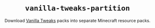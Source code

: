 <div align="center">

# `vanilla-tweaks-partition`

Download [Vanilla Tweaks][vanillatweaks] packs into separate Minecraft resource
packs.

</div>

[vanillatweaks]: https://vanillatweaks.net/picker/resource-packs/
